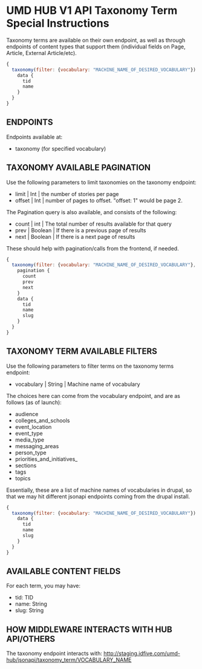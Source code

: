 UMD HUB V1 API Taxonomy Term Special Instructions
=========================================

Taxonomy terms are available on their own endpoint, as well as through endpoints of content types that support them (individual fields on Page, Article, External Article/etc).

```javascript
{
  taxonomy(filter: {vocabulary: "MACHINE_NAME_OF_DESIRED_VOCABULARY"}) {
    data {
      tid
      name
    }
  }
}
```

ENDPOINTS
-----------------------------------------
Endpoints available at:
* taxonomy (for specified vocabulary)

TAXONOMY AVAILABLE PAGINATION
-----------------------------------------
Use the following parameters to limit taxonomies on the taxonomy endpoint:

  * limit | Int | the number of stories per page
  * offset | Int | number of pages to offset. "offset: 1" would be page 2.

The Pagination query is also available, and consists of the following:

  * count | int | The total number of results available for that query
  * prev | Boolean | If there is a previous page of results
  * next | Boolean | If there is a next page of results

These should help with pagination/calls from the frontend, if needed.

```javascript
{
  taxonomy(filter: {vocabulary: "MACHINE_NAME_OF_DESIRED_VOCABULARY"}, page: {limit: 5, offset: 0}) {
    pagination {
      count
      prev
      next
    }
    data {
      tid
      name
      slug
    }
  }
}
```

TAXONOMY TERM AVAILABLE FILTERS
-----------------------------------------
Use the following parameters to filter terms on the taxonomy terms endpoint:

  * vocabulary | String | Machine name of vocabulary

The choices here can come from the vocabulary endpoint, and are as follows (as of launch):

  * audience
  * colleges_and_schools
  * event_location
  * event_type
  * media_type
  * messaging_areas
  * person_type
  * priorities_and_initiatives_
  * sections
  * tags
  * topics

Essentially, these are a list of machine names of vocabularies in drupal, so that we may hit different jsonapi endpoints coming from the drupal install.

```javascript
{
  taxonomy(filter: {vocabulary: "MACHINE_NAME_OF_DESIRED_VOCABULARY"}) {
    data {
      tid
      name
      slug
    }
  }
}
```

AVAILABLE CONTENT FIELDS
-----------------------------------------
For each term, you may have:
* tid: TID
* name: String
* slug: String

HOW MIDDLEWARE INTERACTS WITH HUB API/OTHERS
-----------------------------------------

The taxonomy endpoint interacts with: http://staging.idfive.com/umd-hub/jsonapi/taxonomy_term/VOCABULARY_NAME
